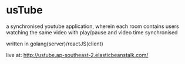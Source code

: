 # usTube
a synchronised youtube application, wherein each room contains users watching the same video with play/pause and video time synchronised

written in golang(server)/reactJS(client)

live at: http://ustube.ap-southeast-2.elasticbeanstalk.com/ 
